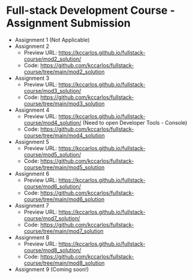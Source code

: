 # Full-stack Development Course - Assignment Submission

 - Assignment 1 (Not Applicable)
 - Assignment 2
   - Preview URL: https://kccarlos.github.io/fullstack-course/mod2_solution/
   - Code: https://github.com/kccarlos/fullstack-course/tree/main/mod2_solution
 - Assignment 3
   - Preview URL: https://kccarlos.github.io/fullstack-course/mod3_solution/
   - Code: https://github.com/kccarlos/fullstack-course/tree/main/mod3_solution
 - Assignment 4
   - Preview URL: https://kccarlos.github.io/fullstack-course/mod4_solution/ (Need to open Developer Tools - Console)
   - Code: https://github.com/kccarlos/fullstack-course/tree/main/mod4_solution
 - Assignment 5
    - Preview URL: https://kccarlos.github.io/fullstack-course/mod5_solution/
    - Code: https://github.com/kccarlos/fullstack-course/tree/main/mod5_solution
 - Assignment 6
    - Preview URL: https://kccarlos.github.io/fullstack-course/mod6_solution/
    - Code: https://github.com/kccarlos/fullstack-course/tree/main/mod6_solution
 - Assignment 7
    - Preview URL: https://kccarlos.github.io/fullstack-course/mod7_solution/
    - Code: https://github.com/kccarlos/fullstack-course/tree/main/mod7_solution
 - Assignment 8
    - Preview URL: https://kccarlos.github.io/fullstack-course/mod8_solution/
    - Code: https://github.com/kccarlos/fullstack-course/tree/main/mod8_solution
 - Assignment 9 (Coming soon!)
